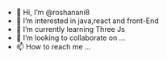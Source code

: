 - 👋 Hi, I’m @roshanani8
- 👀 I’m interested in java,react and front-End
- 🌱 I’m currently learning Three Js
- 💞️ I’m looking to collaborate on ...
- 📫 How to reach me ...

<!---
roshanani8/roshanani8 is a ✨ special ✨ repository because its `README.md` (this file) appears on your GitHub profile.
You can click the Preview link to take a look at your changes.
--->
